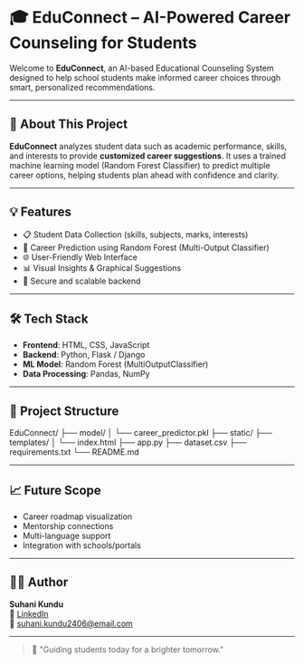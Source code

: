 # 🎓 EduConnect – AI-Powered Career Counseling for Students

Welcome to **EduConnect**, an AI-based Educational Counseling System designed to help school students make informed career choices through smart, personalized recommendations.

---

## 🧠 About This Project

**EduConnect** analyzes student data such as academic performance, skills, and interests to provide **customized career suggestions**. It uses a trained machine learning model (Random Forest Classifier) to predict multiple career options, helping students plan ahead with confidence and clarity.

---

## 💡 Features

- 📋 Student Data Collection (skills, subjects, marks, interests)
- 🤖 Career Prediction using Random Forest (Multi-Output Classifier)
- 🌐 User-Friendly Web Interface
- 📊 Visual Insights & Graphical Suggestions
- 🔐 Secure and scalable backend

---

## 🛠 Tech Stack

- **Frontend**: HTML, CSS, JavaScript
- **Backend**: Python, Flask / Django
- **ML Model**: Random Forest (MultiOutputClassifier)
- **Data Processing**: Pandas, NumPy

---

## 📁 Project Structure

EduConnect/
├── model/
│   └── career_predictor.pkl
├── static/
├── templates/
│   └── index.html
├── app.py
├── dataset.csv
├── requirements.txt
└── README.md

---

## 📈 Future Scope
- Career roadmap visualization
- Mentorship connections
- Multi-language support
- Integration with schools/portals

---

## 👩‍💻 Author
**Suhani Kundu**  
🔗 [LinkedIn](https://www.linkedin.com/in/suhanikundu)  
📧 suhani.kundu2406@email.com

---

> 🌟 "Guiding students today for a brighter tomorrow."
